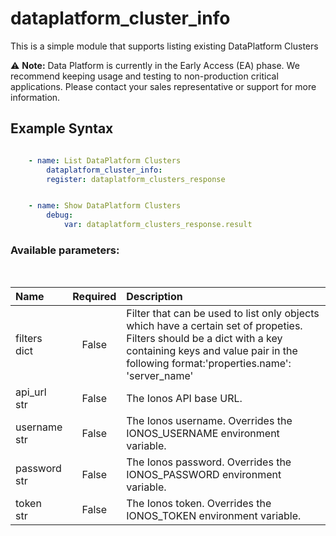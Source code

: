 # dataplatform_cluster_info

This is a simple module that supports listing existing DataPlatform Clusters

⚠️ **Note:** Data Platform is currently in the Early Access (EA) phase. We recommend keeping usage and testing to non-production critical applications. Please contact your sales representative or support for more information.

## Example Syntax


```yaml

    - name: List DataPlatform Clusters
        dataplatform_cluster_info:
        register: dataplatform_clusters_response


    - name: Show DataPlatform Clusters
        debug:
            var: dataplatform_clusters_response.result

```
### Available parameters:
&nbsp;

| Name | Required | Description |
| :--- | :---: | :--- |
| filters<br /><span class="blue-span">dict</span> | False | Filter that can be used to list only objects which have a certain set of propeties. Filters should be a dict with a key containing keys and value pair in the following format:'properties.name': 'server_name' |
| api_url<br /><span class="blue-span">str</span> | False | The Ionos API base URL. |
| username<br /><span class="blue-span">str</span> | False | The Ionos username. Overrides the IONOS_USERNAME environment variable. |
| password<br /><span class="blue-span">str</span> | False | The Ionos password. Overrides the IONOS_PASSWORD environment variable. |
| token<br /><span class="blue-span">str</span> | False | The Ionos token. Overrides the IONOS_TOKEN environment variable. |
